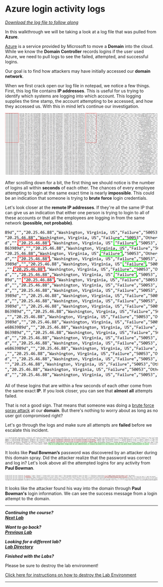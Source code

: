 # Azure login activity logs

[*Download the log file to follow along*](./logs/InteractiveSignIns_Domain_spray_logs.csv)

In this walkthrough we will be taking a look at a log file that was pulled from **Azure**.

[Azure](https://azure.microsoft.com/en-us) is a service provided by Microsoft to move a **Domain** into the cloud. While we know the **Domain Controller** records logins if the user used Azure, we need to pull logs to see the failed, attempted, and successful logins.

Our goal is to find how attackers may have initially accessed our **domain network**.

When we first crack open our log file in notepad, we notice a few things. First, this log file contains **IP addresses**. This is useful for us trying to identify which systems are logging into which account. This logging supplies the time stamp, the account attempting to be accessed, and how they accessed us. With this in mind let’s continue our investigation.

![Login Times](./images/login_times.PNG)

After scrolling down for a bit, the first thing we should notice is the number of logins all within **seconds** of each other. The chances of every employee attempting to login at the same exact time is nearly **impossible**. This could be an indication that someone is trying to **brute force** login credentials.

Let's look closer at the **remote IP addresses**. If they're all the same IP that can give us an indication that either one person is trying to login to all of these accounts or that all the employees are logging in from the same network **(possible, not probable)**.

![Login IPs](./images/login_ips.PNG)

All of these logins that are within a few seconds of each other come from the same exact **IP**. If you look closer, you can see that **almost all** attempts failed.

That is not a good sign.  That means that someone was doing a [brute force spray attack](https://owasp.org/www-community/attacks/Password_Spraying_Attack) at our **domain**. But there's nothing to worry about as long as no user got compromised right?

Let's go through the logs and make sure all attempts are **failed** before we escalate this incident.

![Found Creds](./images/found_creds.PNG)

It looks like **Paul Bowman’s** password was discovered by an attacker during this domain spray. Did the attacker realize that the password was correct and log in? Let's look above all the attempted logins for any activity from **Paul Bowman**.

![successful login](./images/successful_login.PNG)

It looks like the attacker found his way into the domain through **Paul Bowman's** login information. We can see the success message from a login attempt to the domain.


***                                                                 
<b><i>Continuing the course? </br>[Next Lab](/IntroClassFiles/Tools/IntroClass/AZURE-MSP-WRITEUP-main/ws_3_security_logs.md)</i></b>

<b><i>Want to go back? </br>[Previous Lab](/IntroClassFiles/Tools/IntroClass/AZURE-MSP-WRITEUP-main/README.md)</i></b>

<b><i>Looking for a different lab? </br>[Lab Directory](/IntroClassFiles/navigation.md)</i></b>

***Finished with the Labs?***

Please be sure to destroy the lab environment!

[Click here for instructions on how to destroy the Lab Environment](/IntroClassFiles/Tools/IntroClass/LabDestruction/labdestruction.md)

---

